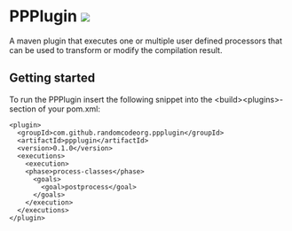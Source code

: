 # PPPlugin <img src="https://travis-ci.org/RandomCodeOrg/PPPlugin.svg" />

A maven plugin that executes one or multiple user defined processors that can be used to transform or modify the compilation result.

## Getting started

To run the PPPlugin insert the following snippet into the &lt;build&gt;&lt;plugins&gt;-section of your pom.xml:

    <plugin>
      <groupId>com.github.randomcodeorg.ppplugin</groupId>
      <artifactId>ppplugin</artifactId>
      <version>0.1.0</version>
      <executions>
        <execution>
        <phase>process-classes</phase>
          <goals>
            <goal>postprocess</goal>
          </goals>
        </execution>
      </executions>
    </plugin>

